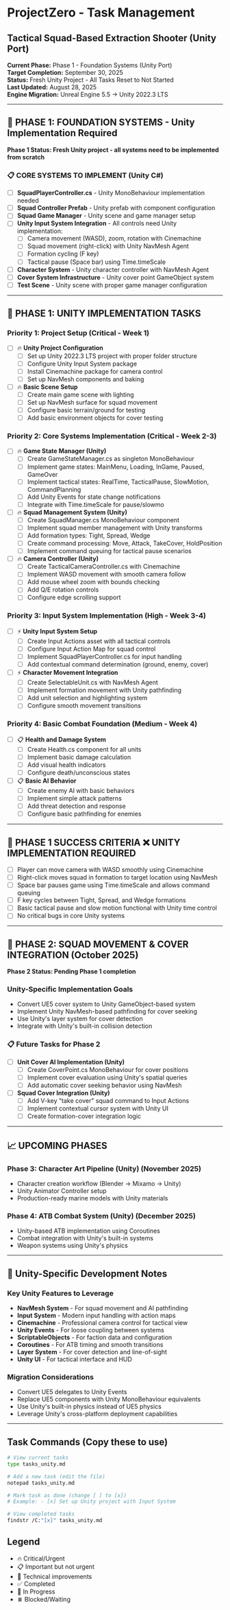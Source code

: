 # ProjectZero - Task Management
## **Tactical Squad-Based Extraction Shooter (Unity Port)**

**Current Phase:** Phase 1 - Foundation Systems (Unity Port)  
**Target Completion:** September 30, 2025  
**Status:** Fresh Unity Project - All Tasks Reset to Not Started  
**Last Updated:** August 28, 2025  
**Engine Migration:** Unreal Engine 5.5 → Unity 2022.3 LTS

---

## 🚀 **PHASE 1: FOUNDATION SYSTEMS** - Unity Implementation Required

**Phase 1 Status: Fresh Unity project - all systems need to be implemented from scratch**

### 📋 **CORE SYSTEMS TO IMPLEMENT** (Unity C#)
- [ ] **SquadPlayerController.cs** - Unity MonoBehaviour implementation needed
- [ ] **Squad Controller Prefab** - Unity prefab with component configuration
- [ ] **Squad Game Manager** - Unity scene and game manager setup
- [ ] **Unity Input System Integration** - All controls need Unity implementation:
  - [ ] Camera movement (WASD), zoom, rotation with Cinemachine
  - [ ] Squad movement (right-click) with Unity NavMesh Agent
  - [ ] Formation cycling (F key)
  - [ ] Tactical pause (Space bar) using Time.timeScale
- [ ] **Character System** - Unity character controller with NavMesh Agent
- [ ] **Cover System Infrastructure** - Unity cover point GameObject system
- [ ] **Test Scene** - Unity scene with proper game manager configuration

---

## 🎯 **PHASE 1: UNITY IMPLEMENTATION TASKS**

### **Priority 1: Project Setup** (Critical - Week 1)
- [ ] 🔥 **Unity Project Configuration**
  - [ ] Set up Unity 2022.3 LTS project with proper folder structure
  - [ ] Configure Unity Input System package
  - [ ] Install Cinemachine package for camera control
  - [ ] Set up NavMesh components and baking
- [ ] 🔥 **Basic Scene Setup**
  - [ ] Create main game scene with lighting
  - [ ] Set up NavMesh surface for squad movement
  - [ ] Configure basic terrain/ground for testing
  - [ ] Add basic environment objects for cover testing

### **Priority 2: Core Systems Implementation** (Critical - Week 2-3)
- [ ] 🔥 **Game State Manager (Unity)**
  - [ ] Create GameStateManager.cs as singleton MonoBehaviour
  - [ ] Implement game states: MainMenu, Loading, InGame, Paused, GameOver
  - [ ] Implement tactical states: RealTime, TacticalPause, SlowMotion, CommandPlanning
  - [ ] Add Unity Events for state change notifications
  - [ ] Integrate with Time.timeScale for pause/slowmo
- [ ] 🔥 **Squad Management System (Unity)**
  - [ ] Create SquadManager.cs MonoBehaviour component
  - [ ] Implement squad member management with Unity transforms
  - [ ] Add formation types: Tight, Spread, Wedge
  - [ ] Create command processing: Move, Attack, TakeCover, HoldPosition
  - [ ] Implement command queuing for tactical pause scenarios
- [ ] 🔥 **Camera Controller (Unity)**
  - [ ] Create TacticalCameraController.cs with Cinemachine
  - [ ] Implement WASD movement with smooth camera follow
  - [ ] Add mouse wheel zoom with bounds checking
  - [ ] Add Q/E rotation controls
  - [ ] Configure edge scrolling support

### **Priority 3: Input System Implementation** (High - Week 3-4)
- [ ] ⚡ **Unity Input System Setup**
  - [ ] Create Input Actions asset with all tactical controls
  - [ ] Configure Input Action Map for squad control
  - [ ] Implement SquadPlayerController.cs for input handling
  - [ ] Add contextual command determination (ground, enemy, cover)
- [ ] ⚡ **Character Movement Integration**
  - [ ] Create SelectableUnit.cs with NavMesh Agent
  - [ ] Implement formation movement with Unity pathfinding
  - [ ] Add unit selection and highlighting system
  - [ ] Configure smooth movement transitions

### **Priority 4: Basic Combat Foundation** (Medium - Week 4)
- [ ] 📋 **Health and Damage System**
  - [ ] Create Health.cs component for all units
  - [ ] Implement basic damage calculation
  - [ ] Add visual health indicators
  - [ ] Configure death/unconscious states
- [ ] 📋 **Basic AI Behavior**
  - [ ] Create enemy AI with basic behaviors
  - [ ] Implement simple attack patterns
  - [ ] Add threat detection and response
  - [ ] Configure basic pathfinding for enemies

---

## 🎯 **PHASE 1 SUCCESS CRITERIA** ❌ **UNITY IMPLEMENTATION REQUIRED**
- [ ] Player can move camera with WASD smoothly using Cinemachine
- [ ] Right-click moves squad in formation to target location using NavMesh
- [ ] Space bar pauses game using Time.timeScale and allows command queuing
- [ ] F key cycles between Tight, Spread, and Wedge formations
- [ ] Basic tactical pause and slow motion functional with Unity time control
- [ ] No critical bugs in core Unity systems

---

## 🚧 **PHASE 2: SQUAD MOVEMENT & COVER INTEGRATION** (October 2025)

**Phase 2 Status: Pending Phase 1 completion**

### **Unity-Specific Implementation Goals**
- Convert UE5 cover system to Unity GameObject-based system
- Implement Unity NavMesh-based pathfinding for cover seeking
- Use Unity's layer system for cover detection
- Integrate with Unity's built-in collision detection

### **📋 Future Tasks for Phase 2**
- [ ] **Unit Cover AI Implementation (Unity)**
  - [ ] Create CoverPoint.cs MonoBehaviour for cover positions
  - [ ] Implement cover evaluation using Unity's spatial queries
  - [ ] Add automatic cover seeking behavior using NavMesh
- [ ] **Squad Cover Integration (Unity)**
  - [ ] Add V-key "take cover" squad command to Input Actions
  - [ ] Implement contextual cursor system with Unity UI
  - [ ] Create formation-cover integration logic

---

## 📈 **UPCOMING PHASES**

### **Phase 3: Character Art Pipeline (Unity)** (November 2025)
- Character creation workflow (Blender → Mixamo → Unity)
- Unity Animator Controller setup
- Production-ready marine models with Unity materials

### **Phase 4: ATB Combat System (Unity)** (December 2025)
- Unity-based ATB implementation using Coroutines
- Combat integration with Unity's built-in systems
- Weapon systems using Unity's physics

---

## 📝 **Unity-Specific Development Notes**

### **Key Unity Features to Leverage**
- **NavMesh System** - For squad movement and AI pathfinding
- **Input System** - Modern input handling with action maps
- **Cinemachine** - Professional camera control for tactical view
- **Unity Events** - For loose coupling between systems
- **ScriptableObjects** - For faction data and configuration
- **Coroutines** - For ATB timing and smooth transitions
- **Layer System** - For cover detection and line-of-sight
- **Unity UI** - For tactical interface and HUD

### **Migration Considerations**
- Convert UE5 delegates to Unity Events
- Replace UE5 components with Unity MonoBehaviour equivalents
- Use Unity's built-in physics instead of UE5 physics
- Leverage Unity's cross-platform deployment capabilities

---

## Task Commands (Copy these to use)

```bash
# View current tasks
type tasks_unity.md

# Add a new task (edit the file)  
notepad tasks_unity.md

# Mark task as done (change [ ] to [x])
# Example: - [x] Set up Unity project with Input System

# View completed tasks
findstr /C:"[x]" tasks_unity.md
```

## Legend
- 🔥 Critical/Urgent
- 📋 Important but not urgent  
- 🔧 Technical improvements
- ✅ Completed
- 🚧 In Progress
- ⏸️ Blocked/Waiting
